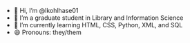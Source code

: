 - 👋 Hi, I’m @lkohlhase01
- 👀 I’m a graduate student in Library and Information Science
- 🌱 I’m currently learning HTML, CSS, Python, XML, and SQL
- 😄 Pronouns: they/them

<!---
lkohlhase01/lkohlhase01 is a ✨ special ✨ repository because its `README.md` (this file) appears on your GitHub profile.
You can click the Preview link to take a look at your changes.
--->

